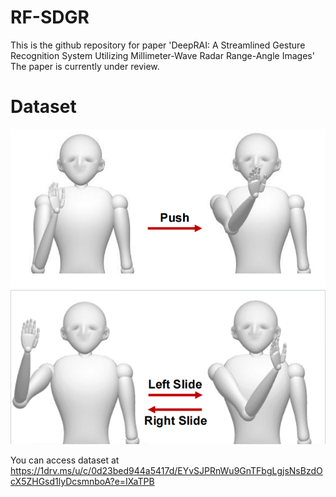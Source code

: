 # RF-SDGR
This is the github repository for paper 'DeepRAI: A Streamlined Gesture Recognition System Utilizing Millimeter-Wave Radar Range-Angle Images'
The paper is currently under review.

# Dataset

<img src="https://github.com/DBD-HC/ges_learning/blob/master/figs/f_push.png"  width="600" />
<img src="https://github.com/DBD-HC/ges_learning/blob/master/figs/f_slide.png"  width="600" />


You can access dataset at https://1drv.ms/u/c/0d23bed944a5417d/EYvSJPRnWu9GnTFbgLgjsNsBzdOcX5ZHGsd1lyDcsmnboA?e=IXaTPB

